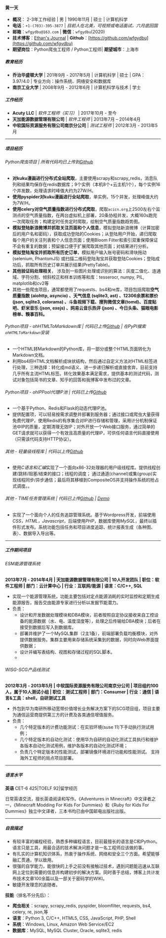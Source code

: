 #### 黄一天
 - **概况**： 2-3年工作经验 | 男 | 1990年11月 | 硕士 | 计算机科学
 - **电话**：`+1-(703)-395-3877` | _目前人在北美，可视频或电话面试，六月底回国_
 - **邮箱**：`wfgydbu@163.com` | **微信**：`wfgydbu`(2020)
 - **技术博客**：[Ethan's Journal](https://journal.ethanshub.com/) | **Github**：[https://github.com/wfgydbu](https://github.com/wfgydbu)
 - **期望岗位**：Python爬虫工程师 / Python工程师| **期望城市**：上海市

##### 教育经历
- **乔治华盛顿大学** | 201年9月 - 2017年5月 | 计算机科学 | 硕士 | GPA：3.97/4.0 | 专业方向：操作系统、网络安全和数据库
- **南京工业大学** | 2008年9月 - 2012年6月 | 计算机科学与技术 | 学士

##### 工作经历
- **Acuty LLC** | *软件工程师（实习）* | 2017年10月 - 至今 
- **天加能源数据管理有限公司** | *软件工程师* | 2013年7月 – 2014年4月
- **中软国际资源服务有限公司南京分公司** | *测试工程师* | 2012年3月 - 2013年5月

------

##### 项目经历
###### Python爬虫项目 | 所有代码均已上传到[Github](https://github.com/wfgydbu/PythonCrawlers) 
- **对kuku漫画进行分布式全站爬取**，主要使用scrapy和scrapy_redis，消息队列和结果均保存在redis数据库；9个实例（本机8个+云主机1个），每个实例16个并发数，处理请求时峰值大约为27W/H。 
- **使用pyspider对kuku漫画进行全站爬取**，单实例，15个并发，处理峰值大约为7W/H。
- **使用celery对空气质量指数进行分布式爬取**，爬取`acicn.org`上2500左右个监测点的空气质量指数，在两台虚拟机上部署，20条协程并发，大概160s跑完一次爬取任务；构建定时任务定时爬取，绘制空气质量指数趋势图。
- **模拟登陆新浪微博并抓取关注页面和个人信息**，模拟登陆新浪微博（计算加密后的用户名和密码），获取成功登陆的Cookies；从登陆用户开始，递归爬取每个用户的关注列表和个人信息页面；使用Bloom Filter和索引双重保障保证不会有重复的数据；预留接口便于扩展爬取其他页面；对结果进行分析。 
- **模拟登陆淘宝并抓取所有历史订单**，模拟用户输入账号密码和滑块拖动 (selenium, PhantomJS) 或扫描二维码登陆淘宝并获取登陆Cookies；登陆成功后，抓取所有历史订单并展示结果(PrettyTable)。
- **其他验证码处理相关**， 涉及到一些图片处理或识别的算法：灰度二值化、连通域、字符分割、倾斜校正和样本训练等和库：tesserocr, numpy, PIL, matplotlib和cv2等
- 其他一些爬虫项目，通常都使用了requests、bs4和re库，项目包括爬取**空气质量指数 (aiohttp, asyncio) 、天气信息 (sqlite3, ast) 、12306余票和票价 (json, sqlite3, colorama) 、斗鱼视频下载、搜狗微信文章(tomd)、百度贴吧、虾米音乐 (json, exejs) 、网易云音乐热评 (json) 、今日头条、猫眼电影榜单、糗事百科。** 

###### Python项目 - ohHTMLToMarkdown库 | 代码已上传[Github](https://github.com/wfgydbu/ohHTML2Markdown) | 在PyPI搜索`ohHTMLToMarkdown`安装
- 一个HTML转Markdown的Python库，将一部分或整个HTML页面转化为Markdown文档。
- 利用bs4将HTML文档解析成块状结构，然后通过自定义方法对HTML标签进行处理，三种选择：转化成md语义、进一步递归解析或直接舍弃，目前支持几乎所有主流HTML标签。转化效果基本满足需求，提供基本的测试代码，测试对象包括简书的文章、知乎的回答和我博客中发布过的文章。

###### Python项目 - ohIPPool代理IP池 | 代码已上传[Github](https://github.com/wfgydbu/ohIPPool)
- 一个基于Python、Redis和Flask的动态代理IP池。
- 提供配置项，可以轻易按需求调整并部署到服务器；通过接口或爬虫大量获得免费代理IP，使用Redis的有序集合对IP进行存储和管理，采用计分机制保证池中IP的质量，定期清理无效IP；对外开放一个Web接口服务，通过简单的GET请求就可以获得一个有效且高质量的代理IP，可供任何语言代码直接使用（只需该代码支持HTTP协议）。
  

###### 其他 - 轻量级线程库 |  代码以上传[Github](https://github.com/wfgydbu/Lightweight-Thread-Library)

- 使用*C语言和汇编*实现了一个面向x86-32处理器的用户级线程库。提供线程创建/跳转/阻塞/结束的接口；线程的调度； 通过通道(channel)或集(group)实现线程同步/异步通信；最后将其移植到CompositeOS并支持操作系统的抢占式调度。。

###### 其他 - TIME任务管理系统 | 代码已上传[Github](https://github.com/wfgydbu/timeistime) | [Demo](http://actionpeach.com/)
- 实现了一个面向个人的任务追踪管理系统。基于Wordpress开发，前端使用*CSS，HTML，Javascript*，后端使用*PHP*，数据库使用*MySQL*，最终以插件形式发布。系统功能包括任务和项目进度追踪、统计报表生成（各种图、表）、数据导入导出等。

------

##### 工作期间项目

###### ESM能源管理系统 
**2013年7月 - 2014年4月 | 天加能源数据管理有限公司 | 10人开发团队 | 职位：软件工程师 |  部门：云计算中心 | 行业：互联网/能源 | 语言：C/C++, SQL**

- 实现一个能源管理系统，功能主要包括对定点能源消耗的实时监控和定期生成能源报告，报告交由能源专家进行分析以发掘节能潜力。
- 负责：
  - 设计和开发数据处理模块和DBA模块，前者按照自定协议接收来自工控设备的能源数据（水、电、温度湿度等），处理之后传输给DBA模块；后者在接受到数据后写入到数据库。
  - 部署并维护了一个MySQL集群（2主1备），前端部署负载均衡模块，对外提供数据服务。集群主要用来存储系统采集到的数据，同时向Web界面提供数据；
  - 设计并编写表结构、视图和存储过程的SQL脚本。
  - 

###### WISG-SCG产品线测试
**2012年3月 - 2013年5月 | 中软国际资源服务有限公司南京分公司 | 项目组约100人，属于10人测试小组 | 职位：测试工程师 |  部门：Consumer | 行业：通信 | 语言&工具：shell，自研测试工具**

- 外包到华为南研所移动宽带价值增长业务解决方案下的SCG项目组，项目主要为通信运营商提供第三方的计费及各类通信增值服务。 
- 负责：
  - 几个特定版本的计费功能测试：在实验环境(suse 11)下手动执行测试用例； 
  - 几个特定版本的自动化测试：使用华为自研的自动化测试工具执行和维护各版本自动化测试用例，维护各版本的自动化测试环境；
  - 负责几个特定版本的性能测试，部署镜像环境进行功能和性能测试。 支持海外工程师的局点项目部署。

------

##### 语言水平

**英语** CET-6 425|TOELF 92|留学经历

日常英语交流，擅长英语阅读和写作。《Adventures in Minecraft》中文译者之一，《Minecraft Modding For Kids For Dummies》和《Ruby for Kids For Dummies》独立中文译者，三本书均已由中国邮电出版社出版。

------



##### 自我描述
- 有较丰富的编程经验，熟悉多种编程语言，目前最擅长的语言是C和Python。语言只是工具，用最合适的技术解决问题才是一名工程师应该做的事。
- 有扎实的计算机知识体系，热衷于操作系统、网络和安全三个方面。希望能够融汇贯通，学以致用。
- 很强的自学能力，能很快的上手之前没有接触过技术，遇到问题能迅速从互联网上定位到需要的信息并构建初步的解决方案。同时善于总结，博客上共计发布技术文章100余篇以及一部关于密码学的WIKI。
- 敏捷开发理念的追随者。

**技能**（排名不分先后）：
- **爬虫相关**：scrapy, scrapy_redis, pyspider, bloomfilter,  requests, bs4, celery, re, json,等
- **语言**：Python 3, C/C++, HTML5, CSS, JavaScript, PHP,  Shell
- **系统**：Windows, Linux, Amazon Web Service/EC2
- **数据库**：MySQL, MySQL Cluster, Oracle, sqlite3, redis

